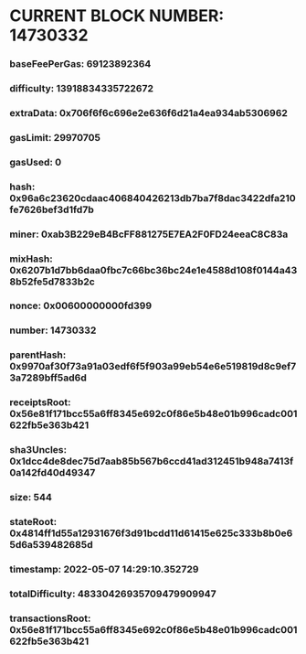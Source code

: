 # CURRENT BLOCK NUMBER: 14730332

### baseFeePerGas: 69123892364
### difficulty: 13918834335722672
### extraData: 0x706f6f6c696e2e636f6d21a4ea934ab5306962
### gasLimit: 29970705
### gasUsed: 0
### hash: 0x96a6c23620cdaac406840426213db7ba7f8dac3422dfa210fe7626bef3d1fd7b
### miner: 0xab3B229eB4BcFF881275E7EA2F0FD24eeaC8C83a
### mixHash: 0x6207b1d7bb6daa0fbc7c66bc36bc24e1e4588d108f0144a438b52fe5d7833b2c
### nonce: 0x00600000000fd399
### number: 14730332
### parentHash: 0x9970af30f73a91a03edf6f5f903a99eb54e6e519819d8c9ef73a7289bff5ad6d
### receiptsRoot: 0x56e81f171bcc55a6ff8345e692c0f86e5b48e01b996cadc001622fb5e363b421
### sha3Uncles: 0x1dcc4de8dec75d7aab85b567b6ccd41ad312451b948a7413f0a142fd40d49347
### size: 544
### stateRoot: 0x4814ff1d55a12931676f3d91bcdd11d61415e625c333b8b0e65d6a539482685d
### timestamp: 2022-05-07 14:29:10.352729
### totalDifficulty: 48330426935709479909947
### transactionsRoot: 0x56e81f171bcc55a6ff8345e692c0f86e5b48e01b996cadc001622fb5e363b421
